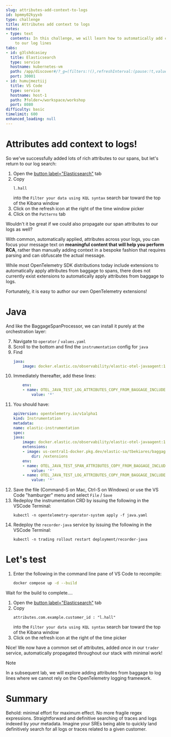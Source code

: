 ```yaml
---
slug: attributes-add-context-to-logs
id: bpmmy02kyyxb
type: challenge
title: Attributes add context to logs
notes:
- type: text
  contents: In this challenge, we will learn how to automatically add common attributes
    to our log lines
tabs:
- id: g3lshdcasiey
  title: Elasticsearch
  type: service
  hostname: kubernetes-vm
  path: /app/discover#/?_g=(filters:!(),refreshInterval:(pause:!t,value:60000),time:(from:now-15m,to:now))&_a=(columns:!(),dataSource:(dataViewId:'logs-*',type:dataView),filters:!(),hideChart:!f,interval:auto,query:(language:kuery,query:''),sort:!(!('@timestamp',desc)))
  port: 30001
- id: humujmeztiij
  title: VS Code
  type: service
  hostname: host-1
  path: ?folder=/workspace/workshop
  port: 8080
difficulty: basic
timelimit: 600
enhanced_loading: null
---
```

Attributes add context to logs!
===

So we've successfully added lots of rich attributes to our spans, but let's return to our log search:

1. Open the [button label="Elasticsearch"](tab-1) tab
2. Copy
    ```kql
    l.hall
    ```
    into the `Filter your data using KQL syntax` search bar toward the top of the Kibana window
3. Click on the refresh icon at the right of the time window picker
4. Click on the `Patterns` tab

Wouldn't it be great if we could also propagate our span attributes to our logs as well?

With common, automatically applied, attributes across your logs, you can focus your message text on **meaningful content that will help you perform RCA**, rather than manually adding context in a bespoke fashion that requires parsing and can obfuscate the actual message.

While most OpenTelemetry SDK distributions today include extensions to automatically apply attributes from baggage to spans, there does not currently exist extensions to automatically apply attributes from baggage to logs.

Fortunately, it is easy to author our own OpenTelemetry extensions!

# Java

And like the BaggageSpanProcessor, we can install it purely at the orchestration layer:

7. Navigate to `operator` / `values.yaml`
8. Scroll to the bottom and find the `instrumentation` config for `java`
9. Find
    ```yaml
    java:
        image: docker.elastic.co/observability/elastic-otel-javaagent:1.3.0
    ```
10. Immediately thereafter, add these lines:
    ```yaml
        env:
        - name: OTEL_JAVA_TEST_LOG_ATTRIBUTES_COPY_FROM_BAGGAGE_INCLUDE
            value: '*'
    ```
11. You should have:
    ```yaml
    apiVersion: opentelemetry.io/v1alpha1
    kind: Instrumentation
    metadata:
    name: elastic-instrumentation
    spec:
    java:
        image: docker.elastic.co/observability/elastic-otel-javaagent:1.3.0
        extensions:
        - image: us-central1-docker.pkg.dev/elastic-sa/tbekiares/baggage-processor
            dir: /extensions
        env:
        - name: OTEL_JAVA_TEST_SPAN_ATTRIBUTES_COPY_FROM_BAGGAGE_INCLUDE
            value: '*'
        - name: OTEL_JAVA_TEST_LOG_ATTRIBUTES_COPY_FROM_BAGGAGE_INCLUDE
            value: '*'
    ```
12. Save the file (Command-S on Mac, Ctrl-S on Windows) or use the VS Code "hamburger" menu and select `File` / `Save`
5. Redeploy the instrumentation CRD by issuing the following in the VSCode Terminal:
    ```
    kubectl -n opentelemetry-operator-system apply -f java.yaml
    ```
6. Redeploy the `recorder-java` service by issuing the following in the VSCode Terminal:
    ```
    kubectl -n trading rollout restart deployment/recorder-java
    ```

Let's test
===

1. Enter the following in the command line pane of VS Code to recompile:
    ```bash
    docker compose up -d --build
    ```

Wait for the build to complete....

1. Open the [button label="Elasticsearch"](tab-1) tab
2. Copy
    ```kql
    attributes.com.example.customer_id : "l.hall"
    ```
    into the `Filter your data using KQL syntax` search bar toward the top of the Kibana window
3. Click on the refresh icon at the right of the time picker

Nice! We now have a common set of attributes, added _once_ in our `trader` service, automatically propagated throughout our stack with minimal work!

> [!NOTE]
> In a subsequent lab, we will explore adding attributes from baggage to log lines where we cannot rely on the OpenTelemetry logging framework.

Summary
===

Behold: minimal effort for maximum effect. No more fragile regex expressions. Straightforward and definitive searching of traces and logs indexed by _your_ metadata. Imagine your SREs being able to quickly land definitively search for all logs or traces related to a given customer.